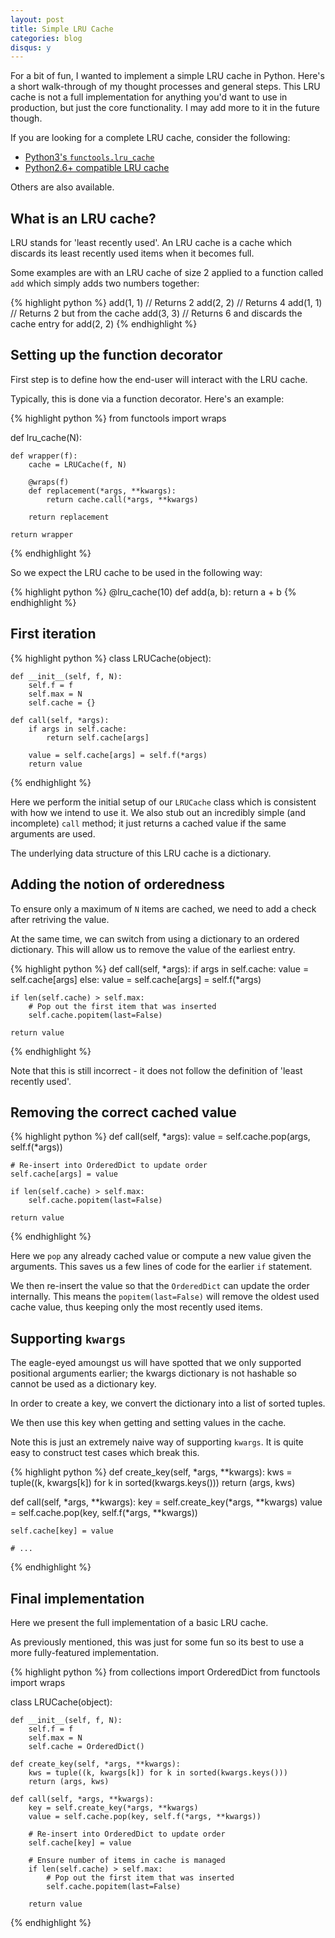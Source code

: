 ```yaml
---
layout: post
title: Simple LRU Cache 
categories: blog
disqus: y
---
```


For a bit of fun, I wanted to implement a simple LRU cache in Python. Here's a short walk-through of my thought processes and general steps.
This LRU cache is not a full implementation for anything you'd want to use in production, but just the core functionality.
I may add more to it in the future though.

If you are looking for a complete LRU cache, consider the following:

* [Python3's `functools.lru_cache`](https://docs.python.org/3/library/functools.html#functools.lru_cache)
* [Python2.6+ compatible LRU cache](https://github.com/jlhutch/pylru) 

Others are also available.

## What is an LRU cache?

LRU stands for 'least recently used'. An LRU cache is a cache which discards its least recently used items when it becomes full.

Some examples are with an LRU cache of size 2 applied to a function called `add` which simply adds two numbers together:

{% highlight python %}
add(1, 1)  // Returns 2
add(2, 2)  // Returns 4
add(1, 1)  // Returns 2 but from the cache
add(3, 3)  // Returns 6 and discards the cache entry for add(2, 2)
{% endhighlight %}

## Setting up the function decorator

First step is to define how the end-user will interact with the LRU cache.

Typically, this is done via a function decorator. Here's an example:

{% highlight python %}
from functools import wraps


def lru_cache(N):

    def wrapper(f):
        cache = LRUCache(f, N)

        @wraps(f)
        def replacement(*args, **kwargs):
            return cache.call(*args, **kwargs)

        return replacement

    return wrapper
{% endhighlight %}

So we expect the LRU cache to be used in the following way:

{% highlight python %}
@lru_cache(10)
def add(a, b):
    return a + b
{% endhighlight %}

## First iteration

{% highlight python %}
class LRUCache(object):

    def __init__(self, f, N):
        self.f = f
        self.max = N
        self.cache = {}

    def call(self, *args):
        if args in self.cache:
            return self.cache[args]

        value = self.cache[args] = self.f(*args)
        return value
{% endhighlight %}

Here we perform the initial setup of our `LRUCache` class which is consistent with how we intend to use it.
We also stub out an incredibly simple (and incomplete) `call` method; it just returns a cached value if the same arguments are used.

The underlying data structure of this LRU cache is a dictionary.

## Adding the notion of orderedness

To ensure only a maximum of `N` items are cached, we need to add a check after retriving the value.

At the same time, we can switch from using a dictionary to an ordered dictionary. This will allow us to remove the value of the earliest entry.

{% highlight python %}
def call(self, *args):
    if args in self.cache:
        value = self.cache[args]
    else:
        value = self.cache[args] = self.f(*args)

    if len(self.cache) > self.max:
        # Pop out the first item that was inserted
        self.cache.popitem(last=False)

    return value
{% endhighlight %}

Note that this is still incorrect - it does not follow the definition of 'least recently used'.

## Removing the correct cached value

{% highlight python %}
def call(self, *args):
    value = self.cache.pop(args, self.f(*args))

    # Re-insert into OrderedDict to update order
    self.cache[args] = value

    if len(self.cache) > self.max:
        self.cache.popitem(last=False)

    return value
{% endhighlight %}

Here we `pop` any already cached value or compute a new value given the arguments. This saves us a few lines of code for the earlier `if` statement.

We then re-insert the value so that the `OrderedDict` can update the order internally. This means the `popitem(last=False)` will remove the oldest used cache value, thus keeping only the most recently used items.

## Supporting `kwargs`

The eagle-eyed amoungst us will have spotted that we only supported positional arguments earlier; the kwargs dictionary is not hashable so cannot be used as a dictionary key.

In order to create a key, we convert the dictionary into a list of sorted tuples.

We then use this key when getting and setting values in the cache.

Note this is just an extremely naive way of supporting `kwargs`. It is quite easy to construct test cases which break this.

{% highlight python %}
def create_key(self, *args, **kwargs):
    kws = tuple((k, kwargs[k]) for k in sorted(kwargs.keys()))
    return (args, kws)

def call(self, *args, **kwargs):
    key = self.create_key(*args, **kwargs)
    value = self.cache.pop(key, self.f(*args, **kwargs))

    self.cache[key] = value

    # ...
{% endhighlight %}

## Final implementation 

Here we present the full implementation of a basic LRU cache.

As previously mentioned, this was just for some fun so its best to use a more fully-featured implementation.

{% highlight python %}
from collections import OrderedDict
from functools import wraps


class LRUCache(object):

    def __init__(self, f, N):
        self.f = f
        self.max = N
        self.cache = OrderedDict()

    def create_key(self, *args, **kwargs):
        kws = tuple((k, kwargs[k]) for k in sorted(kwargs.keys()))
        return (args, kws)

    def call(self, *args, **kwargs):
        key = self.create_key(*args, **kwargs)
        value = self.cache.pop(key, self.f(*args, **kwargs))

        # Re-insert into OrderedDict to update order
        self.cache[key] = value

        # Ensure number of items in cache is managed
        if len(self.cache) > self.max:
            # Pop out the first item that was inserted
            self.cache.popitem(last=False)

        return value
{% endhighlight %}
